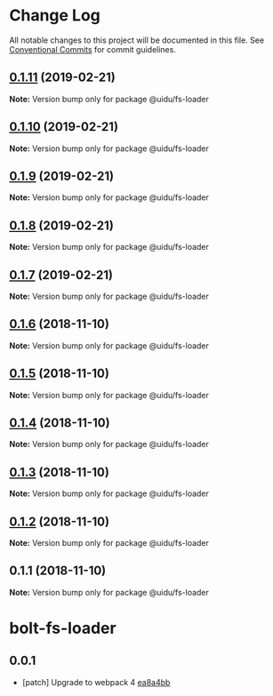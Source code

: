# Change Log

All notable changes to this project will be documented in this file.
See [Conventional Commits](https://conventionalcommits.org) for commit guidelines.

## [0.1.11](https://github.com/uidu-org/guidu/compare/@uidu/fs-loader@0.1.10...@uidu/fs-loader@0.1.11) (2019-02-21)

**Note:** Version bump only for package @uidu/fs-loader





## [0.1.10](https://github.com/uidu-org/guidu/compare/@uidu/fs-loader@0.1.9...@uidu/fs-loader@0.1.10) (2019-02-21)

**Note:** Version bump only for package @uidu/fs-loader





## [0.1.9](https://github.com/uidu-org/guidu/compare/@uidu/fs-loader@0.1.8...@uidu/fs-loader@0.1.9) (2019-02-21)

**Note:** Version bump only for package @uidu/fs-loader





## [0.1.8](https://github.com/uidu-org/guidu/compare/@uidu/fs-loader@0.1.7...@uidu/fs-loader@0.1.8) (2019-02-21)

**Note:** Version bump only for package @uidu/fs-loader





## [0.1.7](https://github.com/uidu-org/guidu/compare/@uidu/fs-loader@0.1.6...@uidu/fs-loader@0.1.7) (2019-02-21)

**Note:** Version bump only for package @uidu/fs-loader





## [0.1.6](https://github.com/uidu-org/guidu/compare/@uidu/fs-loader@0.1.5...@uidu/fs-loader@0.1.6) (2018-11-10)

**Note:** Version bump only for package @uidu/fs-loader





## [0.1.5](https://github.com/uidu-org/guidu/compare/@uidu/fs-loader@0.1.4...@uidu/fs-loader@0.1.5) (2018-11-10)

**Note:** Version bump only for package @uidu/fs-loader





## [0.1.4](https://github.com/uidu-org/guidu/compare/@uidu/fs-loader@0.1.3...@uidu/fs-loader@0.1.4) (2018-11-10)

**Note:** Version bump only for package @uidu/fs-loader





## [0.1.3](https://github.com/uidu-org/guidu/compare/@uidu/fs-loader@0.1.2...@uidu/fs-loader@0.1.3) (2018-11-10)

**Note:** Version bump only for package @uidu/fs-loader





## [0.1.2](https://github.com/uidu-org/guidu/compare/@uidu/fs-loader@0.1.1...@uidu/fs-loader@0.1.2) (2018-11-10)

**Note:** Version bump only for package @uidu/fs-loader





## 0.1.1 (2018-11-10)

**Note:** Version bump only for package @uidu/fs-loader





# bolt-fs-loader

## 0.0.1
- [patch] Upgrade to webpack 4 [ea8a4bb](https://bitbucket.org/atlassian/atlaskit-mk-2/commits/ea8a4bb)
